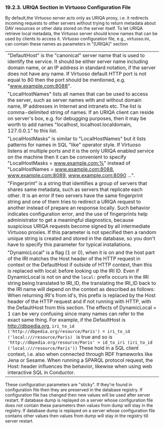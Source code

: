 <div id="uriqainifile" class="section">

<div class="titlepage">

<div>

<div>

### 19.2.3. URIQA Section in Virtuoso Configuration File

</div>

</div>

</div>

By default,the Virtuoso server acts only as URIQA proxy, i.e. it
redirects incoming requests to other servers without trying to return
metadata about DAV resources or other data stored on the server itself.
To let URIQA retrieve local metadata, the Virtuoso server should know
names that can be used by clients to access it. Virtuoso configuration
file, e.g., virtuoso.ini, can contain these names as parameters in
"\[URIQA\]" section

|                                                                                                                                                                                                                                                                                                                                                                                                                                                                                                                                                                                                                                                                                                                                                                                                                                                                                                                                                                                                                                                                                                                                                                                                                                                                  |
|------------------------------------------------------------------------------------------------------------------------------------------------------------------------------------------------------------------------------------------------------------------------------------------------------------------------------------------------------------------------------------------------------------------------------------------------------------------------------------------------------------------------------------------------------------------------------------------------------------------------------------------------------------------------------------------------------------------------------------------------------------------------------------------------------------------------------------------------------------------------------------------------------------------------------------------------------------------------------------------------------------------------------------------------------------------------------------------------------------------------------------------------------------------------------------------------------------------------------------------------------------------|
| "DefaultHost" is the "canonical" server name that is used to identify the service. It should be either server name including domain name, or an IP address in standard notation, if the server does not have any name. If Virtuoso default HTTP port is not equal to 80 then the port should be mentioned, e.g. "www.example.com:8088".                                                                                                                                                                                                                                                                                                                                                                                                                                                                                                                                                                                                                                                                                                                                                                                                                                                                                                                          |
| "LocalHostNames" lists all names that can be used to access the server, such as server names with and without domain name, IP addresses in Internet and intranets etc. The list is comma-delimited string of names. If an URIQA client can reside on server's box, e.g. for debugging purposes, then it may be worth to add names "localhost, localhost.localdomain, 127.0.0.1" to this list.                                                                                                                                                                                                                                                                                                                                                                                                                                                                                                                                                                                                                                                                                                                                                                                                                                                                    |
| "LocalHostMasks" is similar to "LocalHostNames" but it lists patterns for names in SQL "like" operator style. If Virtuoso listens at multiple ports and it is the only URIQA enabled service on the machine then it can be convenient to specify "LocalHostMasks = www.example.com:%" instead of "LocalHostNames = www.example.com:8088, www.example.com:8089, www.example.com:8090 ...".                                                                                                                                                                                                                                                                                                                                                                                                                                                                                                                                                                                                                                                                                                                                                                                                                                                                        |
| "Fingerprint" is a string that identifies a group of servers that shares same metadata, such as servers that replicate each other. It is an error if two servers have the same fingerprint string and one of them tries to redirect a URIQA request to another instead of prepare an response locally. Such behavior indicates configuration error, and the use of fingerprints help administrator to get a meaningful diagnostics, because suspicious URIQA requests become signed by all intermediate Virtuoso proxies. If this parameter is not specified then a random unique string is created and stored in the database, so you don't have to specify this parameter for typical installations.                                                                                                                                                                                                                                                                                                                                                                                                                                                                                                                                                           |
| "DynamicLocal" is a flag (1 or 0), when it is on and the host part of the IRI matches the Host header of the HTTP request in context or the DefaultHost if outside of HTTP context, then this is replaced with local: before looking up the IRI ID. Even if DynamicLocal is not on and the `local:` prefix occurs in the IRI string being translated to IRI_ID, the translating the IRI_ID back to the IRI name will depend on the context as described as follows: When returning IRI's from id's, this prefix is replaced by the Host header of the HTTP request and if not running with HTTP, with the DefaultHost from this section. The effects of DynamicLocal = 1 can be very confusing since many names can refer to the exact same thing. For example, if the DefaultHost is http://dbpedia.org, `iri_to_id ('http://dbpedia.org/resource/Paris') = iri_to_id ('local:///resource/Paris) ` is true and so is `'http://dbpedia.org/resource/Paris' = id_to_iri (iri_to_id ('local:///resource/Paris'))` These hold in a SQL client context, i.e. also when connected through RDF frameworks like Jena or Sesame. When running a SPARQL protocol request, the Host: header influences the behavior, likewise when using web interactive SQL in Conductor. |

These configuration parameters are "sticky". If they're found in
configuration file then they are preserved in the database registry. If
configuration file has changed then new values will be used after server
restart. If database dump is replayed on a server whose configuration
file does not contain these parameters then values from dump will stay
in the registry. If database dump is replayed on a server whose
configuration file contains other values then values from dump will stay
in the registry till server restart.

</div>
